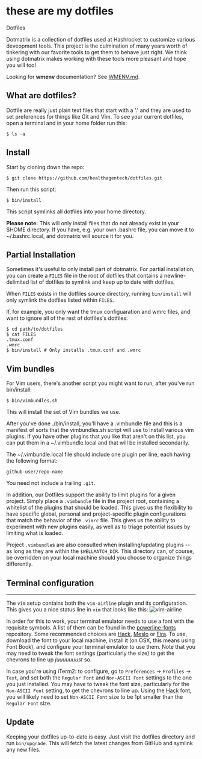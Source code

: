 these are my dotfiles
========

Dotfiles

Dotmatrix is a collection of dotfiles used at Hashrocket to customize various
deveopment tools. This project is the culmination of many years worth of
tinkering with our favorite tools to get them to behave just right. We think
using dotmatrix makes working with these tools more pleasant and hope you will
too!

Looking for **wmenv** documentation? See [WMENV.md](WMENV.md).

What are dotfiles?
------------------

Dotfile are really just plain text files that start with a '.' and they are
used to set preferences for things like Git and Vim. To see your current
dotfiles, open a terminal and in your home folder run this:

	$ ls -a


Install
-------

Start by cloning down the repo:

	$ git clone https://github.com/healthagentech/dotfiles.git

Then run this script:

	$ bin/install

This script symlinks all dotfiles into your home directory.

**Please note:** This will only install files that do not already exist in your
$HOME directory. If you have, e.g. your own .bashrc file, you can move it to
~/.bashrc.local, and dotmatrix will source it for you.

Partial Installation
--------------------

Sometimes it's useful to only install part of dotmatrix. For partial
installation, you can create a `FILES` file in the root of dotfiles that
contains a newline-delimited list of dotfiles to symlink and keep up to date
with dotfiles.

When `FILES` exists in the dotfiles source directory, running `bin/install`
will only symlink the dotfiles listed within `FILES`.

If, for example, you only want the tmux configuaration and wmrc files, and
want to ignore all of the rest of dotfiles's dotfiles:

    $ cd path/to/dotfiles
    $ cat FILES
    .tmux.conf
    .wmrc
    $ bin/install # Only installs .tmux.conf and .wmrc

Vim bundles
-----------

For Vim users, there's another script you might want to run, after you've run
bin/install:

	$ bin/vimbundles.sh

This will install the set of Vim bundles we use.

After you've done ./bin/install, you'll have a .vimbundle file and this is a
manifest of sorts that the vimbundles.sh script will use to install various vim
plugins. If you have other plugins that you like that aren't on this list, you
can put them in a ~/.vimbundle.local and that will be installed secondarily.

The ~/.vimbundle.local file should include one plugin per line, each having the
following format:

	github-user/repo-name

You need not include a trailing `.git`.

In addition, our Dotfiles support the ability to limit plugins for a given project.  Simply place a `.vimbundle` file in the project root, containing a whitelist of the plugins that should be loaded. This gives us the flexibility to have specific global, personal and project-specific plugin configurations that match the behavior of the `.vimrc` file. This gives us the ability to experiment with new plugins easily, as well as to triage potential issues by limiting what is loaded.

Project `.vimbundle`s are also consulted when installing/updating plugins -- as long as they are within the `$WELLMATCH_DIR`. This directory can, of course, be overridden on your local machine should you choose to organize things differently.

## Terminal configuration
---

The `vim` setup contains both the `vim-airline` plugin and its configuration.  This gives you a nice status line in `vim` that looks like this: ![vim-airline](https://goo.gl/rFJcb3)

In order for this to work, your terminal emulator needs to use a font with the requisite symbols. A list of them can be found in the [powerline-fonts](https://github.com/powerline/fonts) repository.  Some recommended choices are [Hack][hack-font], [Meslo](https://github.com/powerline/fonts/raw/master/Meslo/Meslo%20LG%20M%20DZ%20Regular%20for%20Powerline.otf) or [Fira](https://github.com/powerline/fonts/raw/master/FiraMono/FuraMono-Regular%20Powerline.otf).  To use, download the font to your local machine, install it (on OSX, this means using Font Book), and configure your terminal emulator to use them.  Note that you may need to tweak the font settings (particularly the size) to get the chevrons to line up _juuuuuuust_ so.  

In case you're using iTerm2:  to configure, go to `Preferences` -> `Profiles` -> `Text`, and set both the `Regular Font` and `Non-ASCII Font` settings to the one you just installed.  You may have to tweak the font size, particularly for the `Non-ASCII Font` setting, to get the chevrons to line up.  Using the [Hack][hack-font] font, you will likely need to set `Non-ASCII Font` size to be 1pt smaller than the `Regular Font` size.

  [hack-font]: https://github.com/powerline/fonts/raw/master/Hack/Hack-Regular.ttf "Hack Regular"

Update
------

Keeping your dotfiles up-to-date is easy. Just visit the dotfiles directory
and run `bin/upgrade`. This will fetch the latest changes from GitHub and
symlink any new files.
